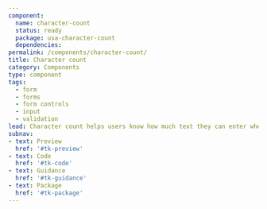 ```yaml
---
component:
  name: character-count
  status: ready
  package: usa-character-count
  dependencies:
permalink: /components/character-count/
title: Character count
category: Components
type: component
tags:
  - form
  - forms
  - form controls
  - input
  - validation
lead: Character count helps users know how much text they can enter when there is a limit on the number of characters.
subnav:
- text: Preview
  href: '#tk-preview'
- text: Code
  href: '#tk-code'
- text: Guidance
  href: '#tk-guidance'
- text: Package
  href: '#tk-package'
---
```


